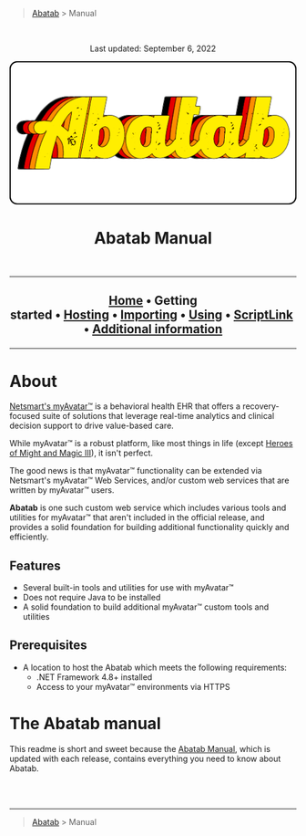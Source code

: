 <!-- A generic README template for a GitHub repository manual [b220829.094029]
     - All URLs should use reference-links added at the end of this documentation.
-->

<!-- BREADCRUMBS
     - Documentation breadcrumbs.
     - This should also be at the end of the documentation as well.
-->
> [Abatab][REPOSITORY-URL] > Manual

<br>
<div align="center">

  <!-- PROJECT LOGO
      - Project logo should be located at "./.github/Logos/ProjectLogo.png".
      - Short description of the project.
  -->

  Last updated: September 6, 2022

  ![PROJECT-LOGO][PROJECT-LOGO]
  <h1> 
  Abatab Manual
  </h1>
  <br>

</div>

***

<div align="center">

  <h2>

  [Home](Manual.md)&nbsp;&bull;&nbsp;Getting started&nbsp;&bull;&nbsp;[Hosting](Manual-Hosting-Abatab.md)&nbsp;&bull;&nbsp;[Importing](Manual-Importing-Abatab.md)&nbsp;&bull;&nbsp;[Using](Manual-Using-Abatab.md)&nbsp;&bull;&nbsp;[ScriptLink](Manual-ScriptLink.md)&nbsp;&bull;&nbsp;[Additional information](Manual-Additional-Information.md)

  </h2>
  </div>

***

# About

[Netsmart's myAvatar™](https://www.ntst.com/Solutions-and-Services/Offerings/myAvatar) is a behavioral health EHR that offers a recovery-focused suite of solutions that leverage real-time analytics and clinical decision support to drive value-based care.

While myAvatar™ is a robust platform, like most things in life (except [Heroes of Might and Magic III](https://www.gog.com/game/heroes_of_might_and_magic_3_complete_edition)), it isn't perfect.

The good news is that myAvatar™ functionality can be extended via Netsmart's myAvatar™ Web Services, and/or custom web services that are written by myAvatar™ users.

**Abatab** is one such custom web service which includes various tools and utilities for myAvatar™ that aren't included in the official release, and provides a solid foundation for building additional functionality quickly and efficiently.

## Features

* Several built-in tools and utilities for use with myAvatar™
* Does not require Java to be installed
* A solid foundation to build additional myAvatar™ custom tools and utilities

## Prerequisites

* A location to host the Abatab which meets the following requirements:
  * .NET Framework 4.8+ installed
  * Access to your myAvatar™ environments via HTTPS

# The Abatab manual

This readme is short and sweet because the [Abatab Manual](./Documentation/Manual/Manual.md), which is updated with each release, contains everything you need to know about Abatab.

<!-- REFERENCE LINKS: REPOSITORY
     These reference links should be standard across all project documentation.
-->
[REPOSITORY-URL]: https://github.com/spectrum-health-systems/Abatab
[PROJECT-LOGO]: ../../.github/Logos/ProjectLogo.png

<!-- REFERENCE LINKS: REPOSITORY DOCUMENTATION
     These reference links should be standard across all project documentation.
-->
[MANUAL]: ./Documentation/Manual/Manual.md
[MANUAL-GETTING-STARTED]: ./Documentation/Manual/Manual-Getting-Started.md
[MANUAL-HOSTING-ABATAB]: ./Documentation/Manual/Manual-Hosting-Abatab.md
[MANUAL-IMPORTING-ABATAB]: ./Documentation/Manual/Manual-Importing-Abatab.md
[MANUAL-USING-ABATAB]: ./Documentation/Manual/Manual-Using-Abatab.md
[MANUAL-SCRIPTLINK]: ./Documentation/Manual/Manual-ScriptLink.md
[MANUAL-ADDITIONAL-INFORMATION]: ./Documentation/Manual/Manual-Additional-Information.md

[SOURCECODE]: ./Documentation/Sourcecode/Sourcecode.md

<br>

<!-- BREADCRUMBS
     - Documentation breadcrumbs. This should also be at the start of the documentation as well.
-->
<br>

***

> [Abatab][REPOSITORY-URL] > Manual